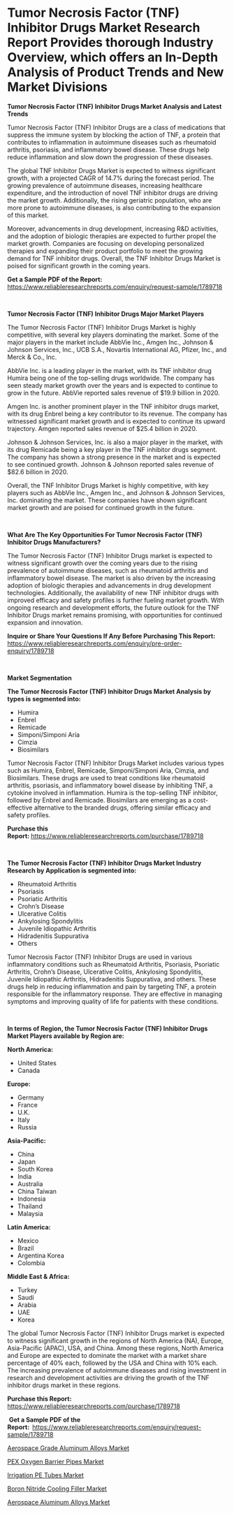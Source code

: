 <p><h1>Tumor Necrosis Factor (TNF) Inhibitor Drugs Market Research Report Provides thorough Industry Overview, which offers an In-Depth Analysis of Product Trends and New Market Divisions</h1></p><p><strong>Tumor Necrosis Factor (TNF) Inhibitor Drugs Market Analysis and Latest Trends</strong></p>
<p><p>Tumor Necrosis Factor (TNF) Inhibitor Drugs are a class of medications that suppress the immune system by blocking the action of TNF, a protein that contributes to inflammation in autoimmune diseases such as rheumatoid arthritis, psoriasis, and inflammatory bowel disease. These drugs help reduce inflammation and slow down the progression of these diseases.</p><p>The global TNF Inhibitor Drugs Market is expected to witness significant growth, with a projected CAGR of 14.7% during the forecast period. The growing prevalence of autoimmune diseases, increasing healthcare expenditure, and the introduction of novel TNF inhibitor drugs are driving the market growth. Additionally, the rising geriatric population, who are more prone to autoimmune diseases, is also contributing to the expansion of this market.</p><p>Moreover, advancements in drug development, increasing R&D activities, and the adoption of biologic therapies are expected to further propel the market growth. Companies are focusing on developing personalized therapies and expanding their product portfolio to meet the growing demand for TNF inhibitor drugs. Overall, the TNF Inhibitor Drugs Market is poised for significant growth in the coming years.</p></p>
<p><strong>Get a Sample PDF of the Report:&nbsp;</strong> <a href="https://www.reliableresearchreports.com/enquiry/request-sample/1789718">https://www.reliableresearchreports.com/enquiry/request-sample/1789718</a></p>
<p>&nbsp;</p>
<p><strong>Tumor Necrosis Factor (TNF) Inhibitor Drugs Major Market Players</strong></p>
<p><p>The Tumor Necrosis Factor (TNF) Inhibitor Drugs Market is highly competitive, with several key players dominating the market. Some of the major players in the market include AbbVie Inc., Amgen Inc., Johnson & Johnson Services, Inc., UCB S.A., Novartis International AG, Pfizer, Inc., and Merck & Co., Inc.</p><p>AbbVie Inc. is a leading player in the market, with its TNF inhibitor drug Humira being one of the top-selling drugs worldwide. The company has seen steady market growth over the years and is expected to continue to grow in the future. AbbVie reported sales revenue of $19.9 billion in 2020.</p><p>Amgen Inc. is another prominent player in the TNF inhibitor drugs market, with its drug Enbrel being a key contributor to its revenue. The company has witnessed significant market growth and is expected to continue its upward trajectory. Amgen reported sales revenue of $25.4 billion in 2020.</p><p>Johnson & Johnson Services, Inc. is also a major player in the market, with its drug Remicade being a key player in the TNF inhibitor drugs segment. The company has shown a strong presence in the market and is expected to see continued growth. Johnson & Johnson reported sales revenue of $82.6 billion in 2020.</p><p>Overall, the TNF Inhibitor Drugs Market is highly competitive, with key players such as AbbVie Inc., Amgen Inc., and Johnson & Johnson Services, Inc. dominating the market. These companies have shown significant market growth and are poised for continued growth in the future.</p></p>
<p>&nbsp;</p>
<p><strong>What Are The Key Opportunities For Tumor Necrosis Factor (TNF) Inhibitor Drugs Manufacturers?</strong></p>
<p><p>The Tumor Necrosis Factor (TNF) Inhibitor Drugs market is expected to witness significant growth over the coming years due to the rising prevalence of autoimmune diseases, such as rheumatoid arthritis and inflammatory bowel disease. The market is also driven by the increasing adoption of biologic therapies and advancements in drug development technologies. Additionally, the availability of new TNF inhibitor drugs with improved efficacy and safety profiles is further fueling market growth. With ongoing research and development efforts, the future outlook for the TNF Inhibitor Drugs market remains promising, with opportunities for continued expansion and innovation.</p></p>
<p><strong>Inquire or Share Your Questions If Any Before Purchasing This Report:</strong> <a href="https://www.reliableresearchreports.com/enquiry/pre-order-enquiry/1789718">https://www.reliableresearchreports.com/enquiry/pre-order-enquiry/1789718</a></p>
<p>&nbsp;</p>
<p><strong>Market Segmentation</strong></p>
<p><strong>The Tumor Necrosis Factor (TNF) Inhibitor Drugs Market Analysis by types is segmented into:</strong></p>
<p><ul><li>Humira</li><li>Enbrel</li><li>Remicade</li><li>Simponi/Simponi Aria</li><li>Cimzia</li><li>Biosimilars</li></ul></p>
<p><p>Tumor Necrosis Factor (TNF) Inhibitor Drugs Market includes various types such as Humira, Enbrel, Remicade, Simponi/Simponi Aria, Cimzia, and Biosimilars. These drugs are used to treat conditions like rheumatoid arthritis, psoriasis, and inflammatory bowel disease by inhibiting TNF, a cytokine involved in inflammation. Humira is the top-selling TNF inhibitor, followed by Enbrel and Remicade. Biosimilars are emerging as a cost-effective alternative to the branded drugs, offering similar efficacy and safety profiles.</p></p>
<p><strong>Purchase this Report:&nbsp;</strong><a href="https://www.reliableresearchreports.com/purchase/1789718">https://www.reliableresearchreports.com/purchase/1789718</a></p>
<p>&nbsp;</p>
<p><strong>The Tumor Necrosis Factor (TNF) Inhibitor Drugs Market Industry Research by Application is segmented into:</strong></p>
<p><ul><li>Rheumatoid Arthritis</li><li>Psoriasis</li><li>Psoriatic Arthritis</li><li>Crohn’s Disease</li><li>Ulcerative Colitis</li><li>Ankylosing Spondylitis</li><li>Juvenile Idiopathic Arthritis</li><li>Hidradenitis Suppurativa</li><li>Others</li></ul></p>
<p><p>Tumor Necrosis Factor (TNF) Inhibitor Drugs are used in various inflammatory conditions such as Rheumatoid Arthritis, Psoriasis, Psoriatic Arthritis, Crohn’s Disease, Ulcerative Colitis, Ankylosing Spondylitis, Juvenile Idiopathic Arthritis, Hidradenitis Suppurativa, and others. These drugs help in reducing inflammation and pain by targeting TNF, a protein responsible for the inflammatory response. They are effective in managing symptoms and improving quality of life for patients with these conditions.</p></p>
<p>&nbsp;</p>
<p><strong>In terms of Region, the Tumor Necrosis Factor (TNF) Inhibitor Drugs Market Players available by Region are:</strong></p>
<p>
    <p> <strong> North America: </strong>
        <ul>
            <li>United States</li>
            <li>Canada</li>
        </ul>
        </p> 
    <p> <strong> Europe: </strong>
        <ul>
            <li>Germany</li>
            <li>France</li>
            <li>U.K.</li>
            <li>Italy</li>
            <li>Russia</li>
        </ul>
        </p> 
    <p> <strong> Asia-Pacific: </strong>
        <ul>
            <li>China</li>
            <li>Japan</li>
            <li>South Korea</li>
            <li>India</li>
            <li>Australia</li>
            <li>China Taiwan</li>
            <li>Indonesia</li>
            <li>Thailand</li>
            <li>Malaysia</li>
        </ul>
        </p> 
    <p> <strong> Latin America: </strong>
        <ul>
            <li>Mexico</li>
            <li>Brazil</li>
            <li>Argentina Korea</li>
            <li>Colombia</li>
        </ul>
        </p> 
    <p> <strong> Middle East & Africa: </strong>
        <ul>
            <li>Turkey</li>
            <li>Saudi</li>
            <li>Arabia</li>
            <li>UAE</li>
            <li>Korea</li>
        </ul>
    </p>
    </p>
<p><p>The global Tumor Necrosis Factor (TNF) Inhibitor Drugs market is expected to witness significant growth in the regions of North America (NA), Europe, Asia-Pacific (APAC), USA, and China. Among these regions, North America and Europe are expected to dominate the market with a market share percentage of 40% each, followed by the USA and China with 10% each. The increasing prevalence of autoimmune diseases and rising investment in research and development activities are driving the growth of the TNF inhibitor drugs market in these regions.</p></p>
<p><strong>Purchase this Report: </strong><a href="https://www.reliableresearchreports.com/purchase/1789718">https://www.reliableresearchreports.com/purchase/1789718</a></p>
<p>&nbsp;<strong>Get a Sample PDF of the Report:&nbsp;&nbsp;</strong><a href="https://www.reliableresearchreports.com/enquiry/request-sample/1789718">https://www.reliableresearchreports.com/enquiry/request-sample/1789718</a></p>
<p><strong></strong></p>
<p><p><a href="https://github.com/singletonthaxterkelliehr2df/Market-Research-Report-List-1/blob/main/aerospace-grade-aluminum-alloys-market.md">Aerospace Grade Aluminum Alloys Market</a></p><p><a href="https://github.com/kosella/Market-Research-Report-List-2/blob/main/pex-oxygen-barrier-pipes-market.md">PEX Oxygen Barrier Pipes Market</a></p><p><a href="https://issuu.com/reportprime-2/docs/irrigation-pe-tubes-market-size-2030.pptx">Irrigation PE Tubes Market</a></p><p><a href="https://issuu.com/reportprime-2/docs/boron-nitride-cooling-filler-market-size-2030.pptx">Boron Nitride Cooling Filler Market</a></p><p><a href="https://github.com/kufem1/Market-Research-Report-List-1/blob/main/aerospace-aluminum-alloys-market.md">Aerospace Aluminum Alloys Market</a></p></p>